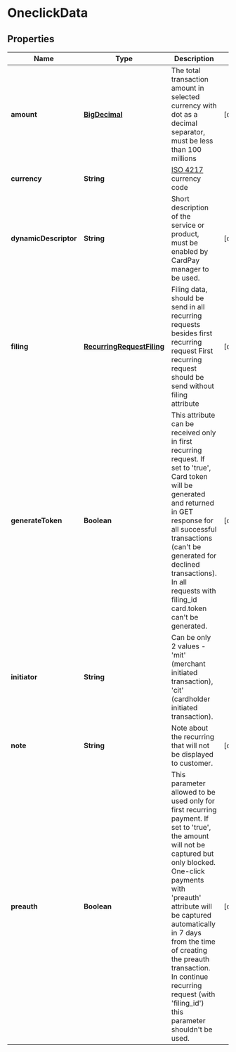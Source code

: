 
# OneclickData

## Properties
Name | Type | Description | Notes
------------ | ------------- | ------------- | -------------
**amount** | [**BigDecimal**](BigDecimal.md) | The total transaction amount in selected currency with dot as a decimal separator, must be less than 100 millions |  [optional]
**currency** | **String** | [ISO 4217](https://en.wikipedia.org/wiki/ISO_4217) currency code | 
**dynamicDescriptor** | **String** | Short description of the service or product, must be enabled by CardPay manager to be used. |  [optional]
**filing** | [**RecurringRequestFiling**](RecurringRequestFiling.md) | Filing data, should be send in all recurring requests besides first recurring request First recurring request should be send without filing attribute |  [optional]
**generateToken** | **Boolean** | This attribute can be received only in first recurring request. If set to &#39;true&#39;, Card token will be generated and returned in GET response for all successful transactions (can&#39;t be generated for declined transactions). In all requests with filing_id card.token can&#39;t be generated. |  [optional]
**initiator** | **String** | Can be only 2 values - &#39;mit&#39; (merchant initiated transaction), &#39;cit&#39; (cardholder initiated transaction). | 
**note** | **String** | Note about the recurring that will not be displayed to customer. |  [optional]
**preauth** | **Boolean** | This parameter allowed to be used only for first recurring payment. If set to &#39;true&#39;, the amount will not be captured but only blocked. One-click payments with &#39;preauth&#39; attribute will be captured automatically in 7 days from the time of creating the preauth transaction. In continue recurring request (with &#39;filing_id&#39;) this parameter shouldn&#39;t be used. |  [optional]



